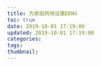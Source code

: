 ```yaml
---
title: 为家庭网络设置DDNS
toc: true
date: 2019-10-01 17:19:00
updated: 2019-10-01 17:19:00
categories:
tags:
thumbnail:
---
```

